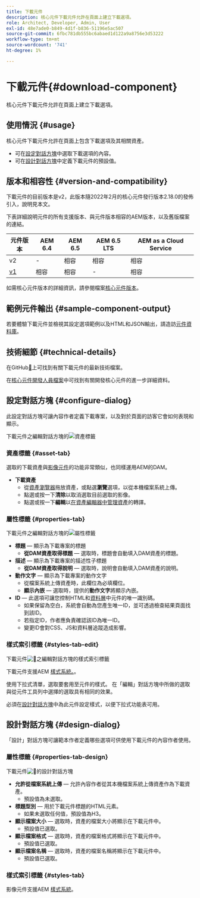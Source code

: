 ```yaml
---
title: 下載元件
description: 核心元件下載元件允許在頁面上建立下載選項。
role: Architect, Developer, Admin, User
exl-id: 48e7ade0-b849-4d1f-b836-51196e5ac507
source-git-commit: 6fbc781db555bc6abaed1d122a9a8756e3d53222
workflow-type: tm+mt
source-wordcount: '741'
ht-degree: 1%

---
```


# 下載元件{#download-component}

核心元件下載元件允許在頁面上建立下載選項。

## 使用情況 {#usage}

核心元件下載元件允許在頁面上包含下載選項及其相關資產。

* 可在[設定對話方塊](#configure-dialog)中選取下載選項的內容。
* 可在[設計對話方塊](#design-dialog)中定義下載元件的預設值。

## 版本和相容性 {#version-and-compatibility}

下載元件的目前版本是v2，此版本隨2022年2月的核心元件發行版本2.18.0的發佈引入，說明見本文。

下表詳細說明元件的所有支援版本、與元件版本相容的AEM版本，以及舊版檔案的連結。

| 元件版本 | AEM 6.4 | AEM 6.5 | AEM 6.5 LTS | AEM as a Cloud Service  |
|--- |--- |---|---|---|
| v2 | - | 相容 | 相容 | 相容 |
| [v1](v1/download.md) | 相容 | 相容 | - | 相容 |

如需核心元件版本的詳細資訊，請參閱檔案[核心元件版本](/help/versions.md)。

## 範例元件輸出 {#sample-component-output}

若要體驗下載元件並檢視其設定選項範例以及HTML和JSON輸出，請造訪[元件資料庫](https://adobe.com/go/aem_cmp_library_download)。

## 技術細節 {#technical-details}

在GitHub[&#128279;](https://adobe.com/go/aem_cmp_tech_download_v2)上可找到有關下載元件的最新技術檔案。

在[核心元件開發人員檔案](/help/developing/overview.md)中可找到有關開發核心元件的進一步詳細資料。

## 設定對話方塊 {#configure-dialog}

此設定對話方塊可讓內容作者定義下載專案，以及對於頁面的訪客它會如何表現和顯示。

下載元件之編輯對話方塊的![資產標籤](/help/assets/download-edit-asset.png)

### 資產標籤 {#asset-tab}

選取的下載資產與[影像元件](image.md)的功能非常類似，也同樣運用AEM的DAM。

* **下載資產**
   * 從[資產瀏覽器](https://experienceleague.adobe.com/docs/experience-manager-cloud-service/sites/authoring/fundamentals/environment-tools.html)拖放資產，或點選&#x200B;**瀏覽**&#x200B;選項，以從本機檔案系統上傳。
   * 點選或按一下&#x200B;**清除**&#x200B;以取消選取目前選取的影像。
   * 點選或按一下&#x200B;**編輯**&#x200B;以[在資產編輯器中管理資產](https://experienceleague.adobe.com/docs/experience-manager-cloud-service/assets/manage/manage-digital-assets.html)的轉譯。

### 屬性標籤 {#properties-tab}

下載元件之編輯對話方塊的![屬性標籤](/help/assets/download-edit-properties.png)

* **標題** — 顯示為下載專案的標題
   * **從DAM資產取得標題** — 選取時，標題會自動填入DAM資產的標題。
* **描述** — 顯示為下載專案的描述性子標題
   * **從DAM資產取得說明** — 選取時，說明會自動填入DAM資產的說明。
* **動作文字** — 顯示為下載專案的動作文字
   * 從檔案系統上傳資產時，此欄位為必填欄位。
   * **顯示內嵌** — 選取時，提供的&#x200B;**動作文字**&#x200B;將顯示內嵌。
* **ID** — 此選項可讓您控制HTML和[資料層](/help/developing/data-layer/overview.md)中元件的唯一識別碼。
   * 如果保留為空白，系統會自動為您產生唯一ID，並可透過檢查結果頁面找到該ID。
   * 若指定ID，作者應負責確認該ID為唯一ID。
   * 變更ID會對CSS、JS和資料層追蹤造成影響。

### 樣式索引標籤 {#styles-tab-edit}

下載元件![&#128279;](/help/assets/download-edit-styles.png)之編輯對話方塊的樣式索引標籤

下載元件支援AEM [樣式系統。](/help/get-started/authoring.md#component-styling)。

使用下拉式清單，選取要套用至元件的樣式。 在「編輯」對話方塊中所做的選取與從元件工具列中選擇的選取具有相同的效果。

必須在[設計對話方塊](#design-dialog)中為此元件設定樣式，以便下拉式功能表可用。

## 設計對話方塊 {#design-dialog}

「設計」對話方塊可讓範本作者定義哪些選項可供使用下載元件的內容作者使用。

### 屬性標籤 {#properties-tab-design}

下載元件![&#128279;](/help/assets/download-design.png)的設計對話方塊

* **允許從檔案系統上傳** — 允許內容作者從其本機檔案系統上傳資產作為下載資產。
   * 預設值為未選取。
* **標題型別** — 用於下載元件標題的HTML元素。
   * 如果未選取任何值，預設值為H3。
* **顯示檔案大小** — 選取時，資產的檔案大小將顯示在下載元件中。
   * 預設值已選取。
* **顯示檔案格式** — 選取時，資產的檔案格式將顯示在下載元件中。
   * 預設值已選取。
* **顯示檔案名稱** — 選取時，資產的檔案名稱將顯示在下載元件中。
   * 預設值已選取。

### 樣式索引標籤 {#styles-tab}

影像元件支援AEM [樣式系統](/help/get-started/authoring.md#component-styling)。
